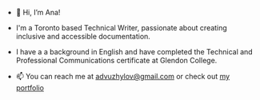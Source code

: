 - 👋 Hi, I’m Ana!
- I'm a Toronto based Technical Writer, passionate about creating inclusive and accessible documentation.
- I have a a background in English and have completed the Technical and Professional Communications certificate at Glendon College.


- 📫 You can reach me at advuzhylov@gmail.com or check out [my portfolio](https://dvuzhylov.com/)

<!---
anadvu/anadvu is a ✨ special ✨ repository because its `README.md` (this file) appears on your GitHub profile.
You can click the Preview link to take a look at your changes.
--->
